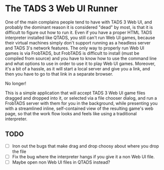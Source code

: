 # The TADS 3 Web UI Runner

One of the main complains people tend to have with TADS 3 Web UI, and probably
the dominant reason it is considered "dead" by most, is that it is difficult to
figure out how to run it. Even if you have a proper HTML TADS interpreter
installed like QTADS, you still can't run Web UI games, because their virtual
machines simply don't support running as a headless server and TADS 3's network
features. The only way to properly run Web UI games is via FrobTADS, but
FrobTADS is difficult to install (must be compiled from source) and you have to
know how to use the command line and what options to use in order to use it to
play Web UI games. Moreover, it's a bit of a hassle, as it will start a local
server and give you a link, and then you have to go to that link in a separate
browser.

No longer!

This is a simple application that will accept TADS 3 Web UI game files dragged
and dropped into it, or selected via a file chooser dialog, and run a FrobTADS
server with them for you in the background, while presenting you with
a streamlined inline, self-contained view of the resulting game's web page, so
that the work flow looks and feels like using a traditional interpreter.

## TODO

- [ ] Iron out the bugs that make drag and drop choosy about where you drop the
  file
- [ ] Fix the bug where the interpreter hangs if you give it a non Web UI file.
- [ ] Maybe open non Web UI files in QTADS instead?
